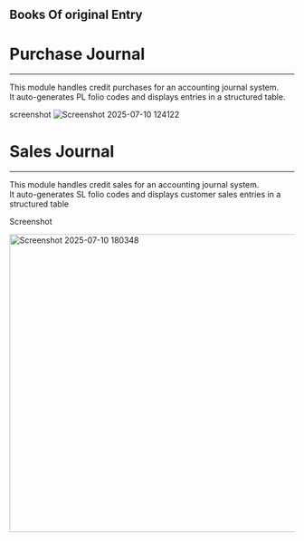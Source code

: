 ## Books Of original Entry

# Purchase Journal
---
This module handles credit purchases for an accounting journal system.  
It auto-generates PL folio codes and displays entries in a structured table.

screenshot
![Screenshot 2025-07-10 124122](https://github.com/user-attachments/assets/a9a87c3e-866b-4610-951c-c4c0b5c8caae)

# Sales Journal
---
This module handles credit sales for an accounting journal system.  
It auto-generates SL folio codes and displays customer sales entries in a structured table

Screenshot 

<img width="1365" height="526" alt="Screenshot 2025-07-10 180348" src="https://github.com/user-attachments/assets/047ff318-0be5-4c5e-8e88-52a1e089dc55" />
